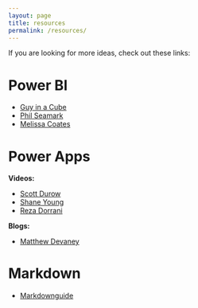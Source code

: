 ```yaml
---
layout: page
title: resources
permalink: /resources/
---
```


If you are looking for more ideas, check out these links:

# Power BI
* [Guy in a Cube](https://www.youtube.com/channel/UCFp1vaKzpfvoGai0vE5VJ0w)
* [Phil Seamark](https://dax.tips/)
* [Melissa Coates](https://www.coatesdatastrategies.com/)

# Power Apps
**Videos:**
* [Scott Durow](https://www.youtube.com/@ScottDurow)
* [Shane Young](https://www.youtube.com/@ShanesCows)
* [Reza Dorrani](https://www.youtube.com/@RezaDorrani)

**Blogs:**
* [Matthew Devaney](https://www.matthewdevaney.com/)

# Markdown
* [Markdownguide](https://www.markdownguide.org/)